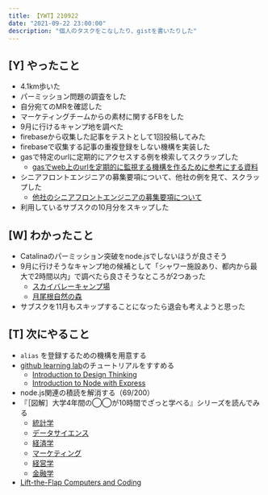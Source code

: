 ```yaml
---
title: 【YWT】210922
date: "2021-09-22 23:00:00"
description: "個人のタスクをこなしたり、gistを書いたりした"
---
```


## [Y] やったこと

- 4.1km歩いた
- パーミッション問題の調査をした
- 自分宛てのMRを確認した
- マーケティングチームからの素材に関するFBをした
- 9月に行けるキャンプ地を調べた
- firebaseから収集した記事をテストとして1回投稿してみた
- firebaseで収集する記事の重複登録をしない機構を実装した
- gasで特定のurlに定期的にアクセスする例を検索してスクラップした
  - [gasでweb上のurlを定期的に監視する機構を作るために参考にする資料](https://gist.github.com/LeeDDHH/532b312fafaa4b2edcddddf8b41a786f)
- シニアフロントエンジニアの募集要項について、他社の例を見て、スクラップした
  - [他社のシニアフロントエンジニアの募集要項について](https://gist.github.com/LeeDDHH/fe5529fe2eed73d505ff548762645be3)
- 利用しているサブスクの10月分をスキップした

## [W] わかったこと

- Catalinaのパーミッション突破をnode.jsでしないほうが良さそう
- 9月に行けそうなキャンプ地の候補として「シャワー施設あり、都内から最大で2時間以内」で調べたら良さそうなところが2つあった
  - [スカイバレーキャンプ場](https://www.skyvalleycamp.com)
  - [月尾根自然の森](https://nature-fun.com/camp-recommend/tsukione/)
- サブスクを11月もスキップすることになったら退会も考えようと思った

## [T] 次にやること

- `alias` を登録するための機構を用意する
- [github learning lab](https://lab.github.com/githubtraining)のチュートリアルをすすめる
  - [Introduction to Design Thinking](https://lab.github.com/githubtraining/introduction-to-design-thinking)
  - [Introduction to Node with Express](https://lab.github.com/everydeveloper/introduction-to-node-with-express)
- node.js関連の積読を解消する（69/200）
- 『［図解］大学4年間の◯◯が10時間でざっと学べる』シリーズを読んでみる
  - [統計学](https://www.amazon.co.jp/dp/B07PXB4NN9)
  - [データサイエンス](https://www.amazon.co.jp/dp/B07XNW3TQM)
  - [経済学](https://www.amazon.co.jp/dp/B01KNLFHH6)
  - [マーケティング](https://www.amazon.co.jp/dp/B07BNC2SV3)
  - [経営学](https://www.amazon.co.jp/dp/B071SKDF3L)
  - [金融学](https://www.amazon.co.jp/dp/B07BB6Z7FW)
- [Lift-the-Flap Computers and Coding](https://www.amazon.co.jp/dp/1409591514)

<!-- https://twitter.com/camomile_cafe/status/1440680012269514761?s=20 -->
